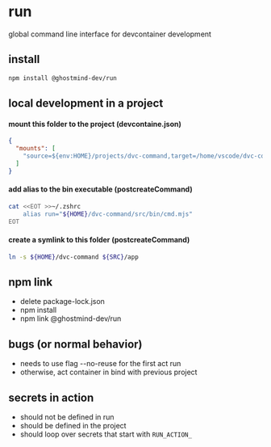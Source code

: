 # run

global command line interface for devcontainer development

## install

```bash
npm install @ghostmind-dev/run
```

## local development in a project

#### mount this folder to the project (devcontaine.json)

```json
{
  "mounts": [
    "source=${env:HOME}/projects/dvc-command,target=/home/vscode/dvc-command,type=bind"
  ]
}
```

#### add alias to the bin executable (postcreateCommand)

```bash
cat <<EOT >>~/.zshrc
    alias run="${HOME}/dvc-command/src/bin/cmd.mjs"
EOT
```

#### create a symlink to this folder (postcreateCommand)

```bash
ln -s ${HOME}/dvc-command ${SRC}/app
```

## npm link

- delete package-lock.json
- npm install
- npm link @ghostmind-dev/run

## bugs (or normal behavior)

- needs to use flag --no-reuse for the first act run
- otherwise, act container in bind with previous project

## secrets in action

- should not be defined in run
- should be defined in the project
- should loop over secrets that start with `RUN_ACTION_`
